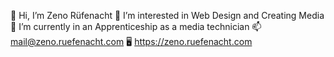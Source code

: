 👋 Hi, I’m Zeno Rüfenacht
👀 I’m interested in Web Design and Creating Media
🌱 I’m currently in an Apprenticeship as a media technician
📫 mail@zeno.ruefenacht.com
🖥 https://zeno.ruefenacht.com


